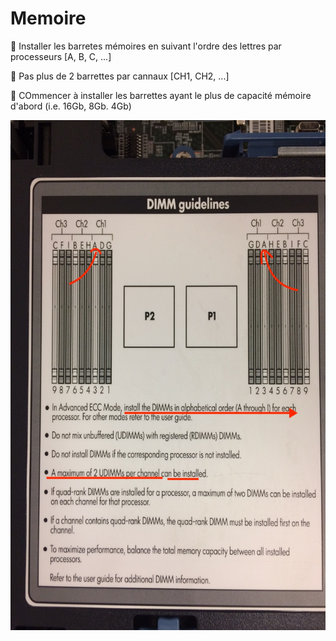 # Memoire

:pushpin: Installer les barretes mémoires en suivant l'ordre des lettres par processeurs [A, B, C, ...]

:pushpin: Pas plus de 2 barrettes par cannaux [CH1, CH2, ...]

:pushpin: COmmencer à installer les barrettes ayant le plus de capacité mémoire d'abord (i.e. 16Gb, 8Gb. 4Gb)

<img src="images/DIMM.jpeg" width="612" height="816"></img>
